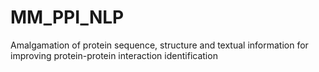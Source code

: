 # MM_PPI_NLP
Amalgamation of protein sequence, structure and textual information for improving protein-protein interaction identification

